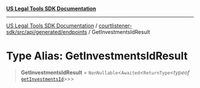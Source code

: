 [**US Legal Tools SDK Documentation**](../../../../../../README.md)

***

[US Legal Tools SDK Documentation](../../../../../../README.md) / [courtlistener-sdk/src/api/generated/endpoints](../README.md) / GetInvestmentsIdResult

# Type Alias: GetInvestmentsIdResult

> **GetInvestmentsIdResult** = `NonNullable`\<`Awaited`\<`ReturnType`\<*typeof* [`getInvestmentsId`](../functions/getInvestmentsId.md)\>\>\>
